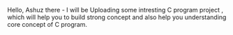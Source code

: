 Hello, Ashuz there - 
I will be Uploading some intresting C program project , which will help you to build strong concept and also help you understanding core concept of C program.